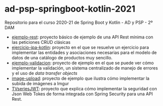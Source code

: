 # ad-psp-springboot-kotlin-2021

Repositorio para el curso 2020-21 de Spring Boot y Kotlin - AD y PSP - 2º DAM


- [ejemplo-rest](./ejemplo-rest/): proyecto básico de ejemplo de una API Rest mínima con las peticiones CRUD clásicas
- [ejercicio-jpa-kotlin](./ejercicio-jpa-kotlin): proyecto en el que se resuelve un ejercicio para implementar las entidades y asociaciones necesarias para el modelo de datos de una catálogo de productos muy sencillo.
- [ejemplo-validacion](./ejemplo-validacion/): proyecto de ejemplo en el que se puede ver cómo implementar la validación, un sistema centralizado de manejo de errores y el uso de _data transfer objects_
- [image-upload](./image-upload/): proyecto de ejemplo que ilustra cómo implementar la subida de imágenes a Imgur
- [TVseriesJWT](./TVseriesJWT/): proyecto que explica cómo implementar la seguridad con Json Web Tokes de forma integrada con Spring Security para una API Rest.

